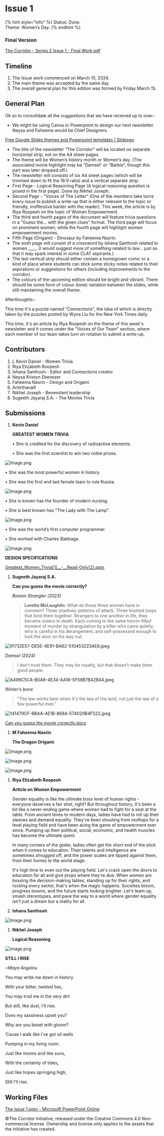 # Issue 1

{% hint style="info" %}
Status: Done. \
Theme: Women’s Day.&#x20;
{% endhint %}

### Final Version

[The Corridor - Series 2 Issue 1 - Final Work.pdf](https://drive.google.com/file/d/1f6t25ptsKeradj6pUEFq7xxBeCAVBOZd/view?usp=drive\_link)

## Timeline

1. The Issue work commenced on March 10, 2024.
2. The main theme was accepted by the same day.
3. The overall general plan for this edition was formed by Friday March 15.

## General Plan

Ok so to consolidate all the suggestions that we have received up to now:-

* We might be using Canva or Powerpoint to design our next newsletter. Neysa and Faheema would be Chief Designers.

[Free Google Slides themes and Powerpoint templates | Slidesgo](https://slidesgo.com/)

* The title of the newsletter “The Corridor” will be located on separate horizontal strip, not on the A4 sheet pages.
* ⁠The theme will be Women’s history month or Women’s day. (The associated movie highlight may be “Damsel” or “Barbie”, though this part was later dropped off.)
* ⁠The newsletter will consists of six A4 sheet pages (which will be trimmed down to fit the 16:9 ratio) and a vertical separate strip.
* First Page - Logical Reasoning Page (A logical reasoning question is posed in the first page). Done by Nikhel Joseph.
* Second Page - "Voices of The Letter" (One of the members take turns every issue to publish a write-up that is either relevant to the topic or friendly, inoffensive banter with the reader). This week, the article is by Riya Roopesh on the topic of Women Empowerment.
* The third and fourth pages of the document will feature trivia questions in a "Guess the... with the given clues" format. The third page will focus on prominent women, while the fourth page will highlight women empowerment movies.
* Fifth Page (Origami) - Dinosaur by Faheema Nasrin.
* The sixth page will consist of a crossword by Ishana Santhosh related to women \_\_\_\_. (I would suggest more of something related to law… just so that it may spark interest in some CLAT aspirants.)
* The last vertical strip should either contain a homegrown comic or a kind of place where students can stick some sticky notes related to their aspirations or suggestions for others (including improvements to the corridor).
* The colours of the upcoming edition should be bright and vibrant. There should be some form of colour (tone) variation between the slides, while still maintaining the overall theme.

Afterthoughts:-

This time it's a puzzle named "Connections", the idea of which is directly taken by the puzzles posted by Wyna Liu for the New York Times daily.

This time, it's an article by Riya Roopesh on the theme of this week's newsletter and it comes under the "Voices of Our Team" section, where each member of our team takes turn on rotation to submit a write-up.

## Contributors

1. L Kevin Daniel - Women Trivia
2. Riya Elizabeth Roopesh
3. Ishana Santhosh - Editor and Connections creator
4. Neysa Kristyn Ebenezer
5. Faheema Nasrin - Design and Origami
6. Amirthavalli
7. Nikhel Joseph - Benevolent leadership
8. Sugeeth Jayaraj S.A. - The Movies Trivia

## Submissions

1.  **Kevin Daniel**

    **GREATEST WOMEN TRIVIA**

    • She is credited for the discovery of radioactive elements.

    • She was the first scientist to win two noble prizes.

![Image.png](https://res.craft.do/user/full/34ae8ebc-d508-7305-20e2-17e06364862c/doc/bebb365f-d340-4b5a-8457-e20b221441b2/A0833C39-F3A9-434C-853F-7EEC6A62967F\_2/eHQ17tkkYAZqPjv0o5hCxxoOja1iHsel5y8OM7juSXIz/Image.png)

• She was the most powerful women in history.

• She was the first and last female tsars to rule Russia.

![Image.png](https://res.craft.do/user/full/34ae8ebc-d508-7305-20e2-17e06364862c/doc/bebb365f-d340-4b5a-8457-e20b221441b2/3A6666B9-6EEA-4323-950B-B6616EC0E00B\_2/IqkY76jkd3phvTRxMbLf9uM7ye0leTR0tzkdn6bz9xAz/Image.png)

• She is known has the founder of modern nursing.

• She is best known has “The Lady with The Lamp”.

![Image.png](https://res.craft.do/user/full/34ae8ebc-d508-7305-20e2-17e06364862c/doc/bebb365f-d340-4b5a-8457-e20b221441b2/8D552ACE-996D-428D-B207-06E863696AC0\_2/omhlWkAxGz5W1FpKuaTGNxFQZtqr40DuFTTsUoJ7ppQz/Image.png)

• She was the world’s first computer programmer.

• She worked with Charles Babbage.

![Image.png](https://res.craft.do/user/full/34ae8ebc-d508-7305-20e2-17e06364862c/doc/bebb365f-d340-4b5a-8457-e20b221441b2/4E651BA4-1A3B-447E-816C-59A42DD5EB14\_2/irNWBrddVK1VUbqZii220s7sDnLyTQV9XNHK3oS2L6gz/Image.png)

**DESIGN SPECIFICATIONS**

[Greatest\_Women\_Trivia\[1\]\_\_-\_\_Read-Only\[2\].pptx](https://res.craft.do/user/full/34ae8ebc-d508-7305-20e2-17e06364862c/doc/bebb365f-d340-4b5a-8457-e20b221441b2/B28AEF54-3E73-4432-8DF5-3B9ECAA2B964\_2/5b0LzRbgRr7xSnbM1jf83bqk4xOkvnoTzqN0jZkBBGEz/Greatest\_Women\_Trivia1\_\_-\_\_Read-Only2.pptx)

1.  **Sugeeth Jayaraj S.A.**

    **Can you guess the movie correctly?**

    _Boston Strangler (2023)_

    > **Loretta McLaughlin**: What do these three women have in common? Three shadowy patterns of attack. Three knotted loops that bind them together. Strangers to one another in life, they became sisters in death. Each coming to the same horror-filled moment of murder by strangulation by a killer who came quietly, who is careful in his derangement, and self-possessed enough to lock the door on his way out.

![91732E57-DE5E-4E91-BA62-510453223AE6.jpeg](https://res.craft.do/user/full/34ae8ebc-d508-7305-20e2-17e06364862c/doc/bebb365f-d340-4b5a-8457-e20b221441b2/E660A73E-C852-43AC-9017-4494338E0837\_2/l0bIqFOkDlR0mg6DKFPreFTx5MNowzQQer4rrO9A9qQz/91732E57-DE5E-4E91-BA62-510453223AE6.jpeg)

_Damsel (2024)_

> I don’t trust them. They may be royalty, but that doesn’t make them good people.

![A496C5CA-B0A8-4E34-AA18-5F59B7B42B44.jpeg](https://res.craft.do/user/full/34ae8ebc-d508-7305-20e2-17e06364862c/doc/bebb365f-d340-4b5a-8457-e20b221441b2/E78E9596-2AC9-4B1C-B9F3-20E067CD28DF\_2/QgxF5xWGK9yEpAYan0TlSCRGUQisjFYMuXYjnkFeEegz/A496C5CA-B0A8-4E34-AA18-5F59B7B42B44.jpeg)

_Winter’s bone_

> "The law works best when it's the law of the land, not just the law of a few powerful men."

![141479CF-8BAA-4E1B-868A-574029B4F522.jpeg](https://res.craft.do/user/full/34ae8ebc-d508-7305-20e2-17e06364862c/doc/bebb365f-d340-4b5a-8457-e20b221441b2/2D526BA3-5B38-41D0-B1D1-23469551D9AD\_2/UaXUFZn8wPHY7qxkUfx4kGC3VlxyyEHAIqpPnxUYDYUz/141479CF-8BAA-4E1B-868A-574029B4F522.jpeg)

[Can you guess the movie correctly.docx](https://res.craft.do/user/full/34ae8ebc-d508-7305-20e2-17e06364862c/doc/bebb365f-d340-4b5a-8457-e20b221441b2/7DFF2958-B44F-45E0-B934-8FBE96C4081E\_2/mFpZo2S66oVOzcmaMs7wtrDHfcXtHNmSQvju2YStyuAz/Can%20you%20guess%20the%20movie%20correctly.docx)

1.  **M Faheema Nasrin**

    **The Dragon Origami**

![Image.png](https://res.craft.do/user/full/34ae8ebc-d508-7305-20e2-17e06364862c/doc/bebb365f-d340-4b5a-8457-e20b221441b2/57DF6CCE-B2ED-4286-8FEA-3398CBB23DD6\_2/xv6bfDpxU7PN9h0RTu5UmxuAHe1y7kFGAF1waVTGKv8z/Image.png)

![Image.png](https://res.craft.do/user/full/34ae8ebc-d508-7305-20e2-17e06364862c/doc/bebb365f-d340-4b5a-8457-e20b221441b2/60D91E0C-A8BE-4558-AACB-AAB5CADCE1AE\_2/LqWGoiqt2ZRw6rM4F4W1CDSe0h09V8ikiTRF5LO6KAMz/Image.png)

![Image.png](https://res.craft.do/user/full/34ae8ebc-d508-7305-20e2-17e06364862c/doc/bebb365f-d340-4b5a-8457-e20b221441b2/8F785A9D-4892-47D9-BFAE-C8D34B743DC9\_2/26XOykQvVczsjI0fZWA3R8IXO13bieJg8gxJY18Ls1Yz/Image.png)

1.  **Riya Elizabeth Roopesh**

    **Article on Women Empowerment**

    Gender equality is like the ultimate boss level of human rights - everyone deserves a fair shot, right? But throughout history, it's been a bit like a never-ending game where women had to fight for a seat at the table. From ancient times to modern days, ladies have had to roll up their sleeves and demand equality. They've been shouting from rooftops for a level playing field and have been acing the game of empowerment ever since. Pumping up their political, social, economic, and health muscles has become the ultimate quest.

    In many corners of the globe, ladies often get the short end of the stick when it comes to education. Their talents and intelligence are sometimes shrugged off, and the power scales are tipped against them, from their homes to the world stage.

    It's high time to even out the playing field. Let's crack open the doors to education for all and give props where they're due. When women are bossing the decision-making tables, standing up for their rights, and rocking every sector, that's when the magic happens. Societies bloom, progress booms, and the future starts looking brighter. Let's team up, smash stereotypes, and pave the way to a world where gender equality isn't just a dream but a reality for all.
2. **Ishana Santhosh**

![Image.png](https://res.craft.do/user/full/34ae8ebc-d508-7305-20e2-17e06364862c/doc/bebb365f-d340-4b5a-8457-e20b221441b2/EC77EB5E-0D1A-4C1D-A8E9-0ADCE1E620AD\_2/ygUqo5j8OX6uik2H5HtXhN4NpGpaKVtzx6LvcdujvFsz/Image.png)

1.  **Nikhel Joseph**

    **Logical Reasoning**

![image.png](https://res.craft.do/user/full/34ae8ebc-d508-7305-20e2-17e06364862c/doc/bebb365f-d340-4b5a-8457-e20b221441b2/940b716b-0fab-49ae-996a-bfe6548e1b20)

**STILL I RISE**

_\~Maya Angelou_

You may write me down in history

With your bitter, twisted lies,

You may trod me in the very dirt

But still, like dust, I'll rise.

Does my sassiness upset you?

Why are you beset with gloom?

’Cause I walk like I've got oil wells

Pumping in my living room.

Just like moons and like suns,

With the certainty of tides,

Just like hopes springing high,

Still I'll rise.

## Working Files

[The issue 1.pptx - Microsoft PowerPoint Online](https://1drv.ms/p/s!Aud8bPEWal0q5zM2yVFU-LdGC4rk)

©️The Corridor Initiative, released under the Creative Commons 4.0 Non-commercial license. Ownership and license only applies to the assets that the initiative has created.
